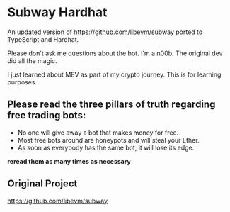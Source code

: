 # Subway Hardhat

An updated version of https://github.com/libevm/subway ported to TypeScript and Hardhat. 

Please don't ask me questions about the bot. I'm a n00b. The original dev did all the magic.

I just learned about MEV as part of my crypto journey. This is for learning purposes.

## Please read the three pillars of truth regarding free trading bots:

- No one will give away a bot that makes money for free.
- Most free bots around are honeypots and will steal your Ether.
- As soon as everybody has the same bot, it will lose its edge.

**reread them as many times as necessary**

## Original Project

https://github.com/libevm/subway